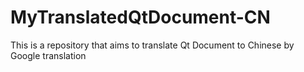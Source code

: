 # MyTranslatedQtDocument-CN
This is a repository that aims to translate Qt Document to Chinese by Google translation
